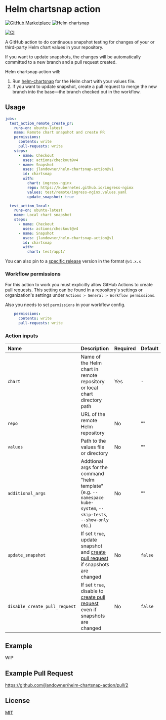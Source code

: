 # Helm chartsnap action
[![GitHub Marketplace](https://img.shields.io/badge/Marketplace-Helm%20chartsnap%20action-blue.svg?colorA=24292e&colorB=0366d6&style=flat&longCache=true&logo=github)](https://github.com/marketplace/actions/helm-chartsnap-action)
![Helm chartsnap](https://img.shields.io/badge/Repo-Helm%20chartsnap-repo?style=flat&logo=github&labelColor=24292e&color=orange)

[![CI](https://github.com/jlandowner/helm-chartsnap-action/actions/workflows/test.yaml/badge.svg)](https://github.com/jlandowner/helm-chartsnap-action/actions/workflows/test.yaml)

A GitHub action to do continuous snapshot testing for changes of your or third-party Helm chart values in your repository.

If you want to update snapshots, the changes will be automatically committed to a new branch and a pull request created.

Helm chartsnap action will:

1. Run [helm-chartsnap](https://github.com/jlandowner/helm-chartsnap) for the Helm chart with your values file.
2. If you want to update snapshot, create a pull request to merge the new branch into the base&mdash;the branch checked out in the workflow.

## Usage

```yaml
jobs:
  test_action_remote_create_pr:
    runs-on: ubuntu-latest
    name: Remote chart snapshot and create PR
    permissions:
      contents: write
      pull-requests: write
    steps:
      - name: Checkout
        uses: actions/checkout@v4
      - name: Snapshot
        uses: jlandowner/helm-chartsnap-action@v1
        id: chartsnap
        with:
          chart: ingress-nginx
          repo: https://kubernetes.github.io/ingress-nginx
          values: test/remote/ingress-nginx.values.yaml
          update_snapshot: true

  test_action_local:
    runs-on: ubuntu-latest
    name: Local chart snapshot
    steps:
      - name: Checkout
        uses: actions/checkout@v4
      - name: Snapshot
        uses: jlandowner/helm-chartsnap-action@v1
        id: chartsnap
        with:
          chart: test/app1/

```

You can also pin to a [specific release](https://github.com/jlandowner/helm-chartsnap-action/releases) version in the format `@v1.x.x`

### Workflow permissions

For this action to work you must explicitly allow GitHub Actions to create pull requests.
This setting can be found in a repository's settings or organization's settings under `Actions > General > Workflow permissions`.

Also you needs to set `permissions` in your workflow config.

```yaml
    permissions:
      contents: write
      pull-requests: write
```

### Action inputs

| Name | Description | Required | Default |
|:-----|:------------|:---------|:--------|
| `chart` | Name of the Helm chart in remote repository or local chart directory path | Yes | - |
| `repo` | URL of the remote Helm repository | No | "" |
| `values` | Path to the values file or directory | No | "" |
| `additional_args` | Addtional args for the command "helm template" (e.g. `--namespace kube-system`, `--skip-tests`, `--show-only` etc.) | No | "" |
| `update_snapshot` | If set `true`, update snapshot and [create pull request](https://github.com/peter-evans/create-pull-request) if snapshots are changed | No | `false` |
| `disable_create_pull_request` | If set `true`, disable to [create pull request](https://github.com/peter-evans/create-pull-request) even if snapshots are changed | No | `false` |

## Example

WIP

## Example Pull Request

https://github.com/jlandowner/helm-chartsnap-action/pull/2

## License

[MIT](LICENSE)